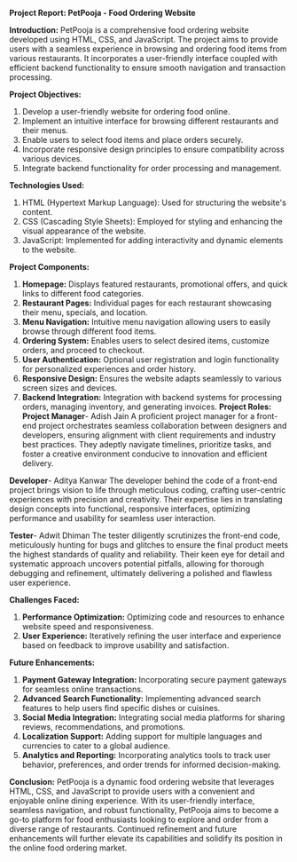**Project Report: PetPooja - Food Ordering Website**

**Introduction:**
PetPooja is a comprehensive food ordering website developed using HTML, CSS, and JavaScript. The project aims to provide users with a seamless experience in browsing and ordering food items from various restaurants. It incorporates a user-friendly interface coupled with efficient backend functionality to ensure smooth navigation and transaction processing.

**Project Objectives:**
1. Develop a user-friendly website for ordering food online.
2. Implement an intuitive interface for browsing different restaurants and their menus.
3. Enable users to select food items and place orders securely.
4. Incorporate responsive design principles to ensure compatibility across various devices.
5. Integrate backend functionality for order processing and management.

**Technologies Used:**
1. HTML (Hypertext Markup Language): Used for structuring the website's content.
2. CSS (Cascading Style Sheets): Employed for styling and enhancing the visual appearance of the website.
3. JavaScript: Implemented for adding interactivity and dynamic elements to the website.

**Project Components:**
1. **Homepage:** Displays featured restaurants, promotional offers, and quick links to different food categories.
2. **Restaurant Pages:** Individual pages for each restaurant showcasing their menu, specials, and location.
3. **Menu Navigation:** Intuitive menu navigation allowing users to easily browse through different food items.
4. **Ordering System:** Enables users to select desired items, customize orders, and proceed to checkout.
5. **User Authentication:** Optional user registration and login functionality for personalized experiences and order history.
6. **Responsive Design:** Ensures the website adapts seamlessly to various screen sizes and devices.
7. **Backend Integration:** Integration with backend systems for processing orders, managing inventory, and generating invoices.
**Project Roles:**
**Project Manager**- Adish Jain
A proficient project manager for a front-end project orchestrates seamless collaboration between designers and developers, ensuring alignment with client requirements and industry best practices. They adeptly navigate timelines, prioritize tasks, and foster a creative environment conducive to innovation and efficient delivery.


**Developer**- Aditya Kanwar
The developer behind the code of a front-end project brings vision to life through meticulous coding, crafting user-centric experiences with precision and creativity. Their expertise lies in translating design concepts into functional, responsive interfaces, optimizing performance and usability for seamless user interaction.


**Tester**- Adwit Dhiman
The tester diligently scrutinizes the front-end code, meticulously hunting for bugs and glitches to ensure the final product meets the highest standards of quality and reliability. Their keen eye for detail and systematic approach uncovers potential pitfalls, allowing for thorough debugging and refinement, ultimately delivering a polished and flawless user experience.

**Challenges Faced:**
1. **Performance Optimization:** Optimizing code and resources to enhance website speed and responsiveness.
2. **User Experience:** Iteratively refining the user interface and experience based on feedback to improve usability and satisfaction.

**Future Enhancements:**
1. **Payment Gateway Integration:** Incorporating secure payment gateways for seamless online transactions.
2. **Advanced Search Functionality:** Implementing advanced search features to help users find specific dishes or cuisines.
3. **Social Media Integration:** Integrating social media platforms for sharing reviews, recommendations, and promotions.
4. **Localization Support:** Adding support for multiple languages and currencies to cater to a global audience.
5. **Analytics and Reporting:** Incorporating analytics tools to track user behavior, preferences, and order trends for informed decision-making.

**Conclusion:**
PetPooja is a dynamic food ordering website that leverages HTML, CSS, and JavaScript to provide users with a convenient and enjoyable online dining experience. With its user-friendly interface, seamless navigation, and robust functionality, PetPooja aims to become a go-to platform for food enthusiasts looking to explore and order from a diverse range of restaurants. Continued refinement and future enhancements will further elevate its capabilities and solidify its position in the online food ordering market.
